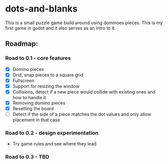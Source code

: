 # dots-and-blanks

This is a small puzzle game build around using dominoes pieces. This is my first game in godot and it also serves as an intro to it.

## Roadmap:

### Road to 0.1 - core features
- [x] Domino pieces
- [x] Grid, snap pieces to a square grid
- [x] Fullscreen
- [x] Support for resizing the window
- [x] Collisions, detect if a new piece would collide with existing ones and how to handle it
- [x] Removing domino pieces
- [x] Resetting the board
- [ ] Detect if the side of a piece matches the dot values and only allow placement in that case

### Road to 0.2 - design experimentation
- Try game rules and see where they lead

### Road to 0.3 - TBD
